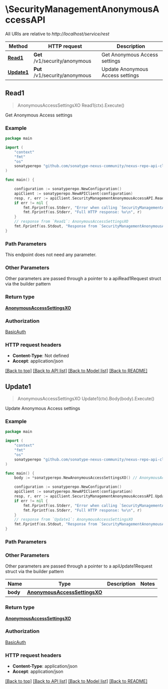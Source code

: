# \SecurityManagementAnonymousAccessAPI

All URIs are relative to *http://localhost/service/rest*

Method | HTTP request | Description
------------- | ------------- | -------------
[**Read1**](SecurityManagementAnonymousAccessAPI.md#Read1) | **Get** /v1/security/anonymous | Get Anonymous Access settings
[**Update1**](SecurityManagementAnonymousAccessAPI.md#Update1) | **Put** /v1/security/anonymous | Update Anonymous Access settings



## Read1

> AnonymousAccessSettingsXO Read1(ctx).Execute()

Get Anonymous Access settings

### Example

```go
package main

import (
	"context"
	"fmt"
	"os"
	sonatyperepo "github.com/sonatype-nexus-community/nexus-repo-api-client-go/v3"
)

func main() {

	configuration := sonatyperepo.NewConfiguration()
	apiClient := sonatyperepo.NewAPIClient(configuration)
	resp, r, err := apiClient.SecurityManagementAnonymousAccessAPI.Read1(context.Background()).Execute()
	if err != nil {
		fmt.Fprintf(os.Stderr, "Error when calling `SecurityManagementAnonymousAccessAPI.Read1``: %v\n", err)
		fmt.Fprintf(os.Stderr, "Full HTTP response: %v\n", r)
	}
	// response from `Read1`: AnonymousAccessSettingsXO
	fmt.Fprintf(os.Stdout, "Response from `SecurityManagementAnonymousAccessAPI.Read1`: %v\n", resp)
}
```

### Path Parameters

This endpoint does not need any parameter.

### Other Parameters

Other parameters are passed through a pointer to a apiRead1Request struct via the builder pattern


### Return type

[**AnonymousAccessSettingsXO**](AnonymousAccessSettingsXO.md)

### Authorization

[BasicAuth](../README.md#BasicAuth)

### HTTP request headers

- **Content-Type**: Not defined
- **Accept**: application/json

[[Back to top]](#) [[Back to API list]](../README.md#documentation-for-api-endpoints)
[[Back to Model list]](../README.md#documentation-for-models)
[[Back to README]](../README.md)


## Update1

> AnonymousAccessSettingsXO Update1(ctx).Body(body).Execute()

Update Anonymous Access settings

### Example

```go
package main

import (
	"context"
	"fmt"
	"os"
	sonatyperepo "github.com/sonatype-nexus-community/nexus-repo-api-client-go/v3"
)

func main() {
	body := *sonatyperepo.NewAnonymousAccessSettingsXO() // AnonymousAccessSettingsXO |  (optional)

	configuration := sonatyperepo.NewConfiguration()
	apiClient := sonatyperepo.NewAPIClient(configuration)
	resp, r, err := apiClient.SecurityManagementAnonymousAccessAPI.Update1(context.Background()).Body(body).Execute()
	if err != nil {
		fmt.Fprintf(os.Stderr, "Error when calling `SecurityManagementAnonymousAccessAPI.Update1``: %v\n", err)
		fmt.Fprintf(os.Stderr, "Full HTTP response: %v\n", r)
	}
	// response from `Update1`: AnonymousAccessSettingsXO
	fmt.Fprintf(os.Stdout, "Response from `SecurityManagementAnonymousAccessAPI.Update1`: %v\n", resp)
}
```

### Path Parameters



### Other Parameters

Other parameters are passed through a pointer to a apiUpdate1Request struct via the builder pattern


Name | Type | Description  | Notes
------------- | ------------- | ------------- | -------------
 **body** | [**AnonymousAccessSettingsXO**](AnonymousAccessSettingsXO.md) |  | 

### Return type

[**AnonymousAccessSettingsXO**](AnonymousAccessSettingsXO.md)

### Authorization

[BasicAuth](../README.md#BasicAuth)

### HTTP request headers

- **Content-Type**: application/json
- **Accept**: application/json

[[Back to top]](#) [[Back to API list]](../README.md#documentation-for-api-endpoints)
[[Back to Model list]](../README.md#documentation-for-models)
[[Back to README]](../README.md)

